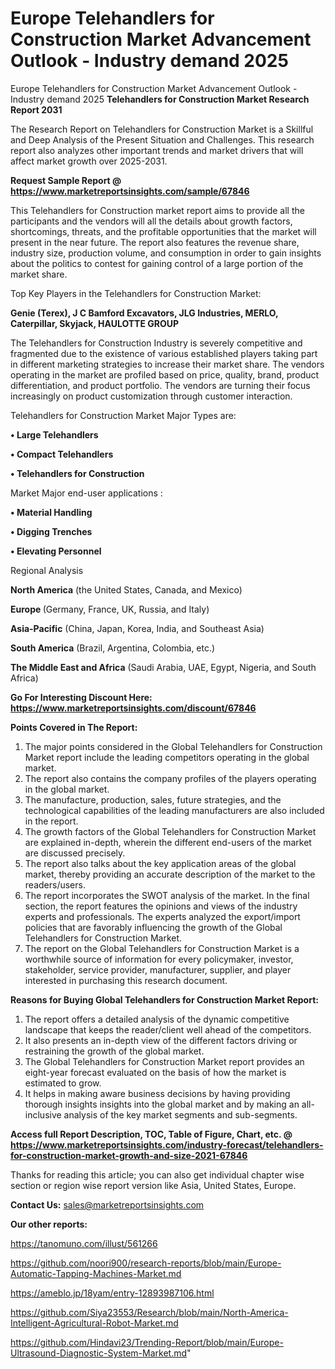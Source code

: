 # Europe Telehandlers for Construction Market Advancement Outlook - Industry demand 2025
Europe Telehandlers for Construction Market Advancement Outlook - Industry demand 2025
<strong>Telehandlers for Construction Market Research Report 2031</strong>

The Research Report on Telehandlers for Construction Market is a Skillful and Deep Analysis of the Present Situation and Challenges. This research report also analyzes other important trends and market drivers that will affect market growth over 2025-2031.

<strong>Request Sample Report @ <a href=https://www.marketreportsinsights.com/sample/67846>https://www.marketreportsinsights.com/sample/67846</a></strong>

This Telehandlers for Construction market report aims to provide all the participants and the vendors will all the details about growth factors, shortcomings, threats, and the profitable opportunities that the market will present in the near future. The report also features the revenue share, industry size, production volume, and consumption in order to gain insights about the politics to contest for gaining control of a large portion of the market share.

Top Key Players in the Telehandlers for Construction Market:

<strong>Genie (Terex), J C Bamford Excavators, JLG Industries, MERLO, Caterpillar, Skyjack, HAULOTTE GROUP</strong>

The Telehandlers for Construction Industry is severely competitive and fragmented due to the existence of various established players taking part in different marketing strategies to increase their market share. The vendors operating in the market are profiled based on price, quality, brand, product differentiation, and product portfolio. The vendors are turning their focus increasingly on product customization through customer interaction.

Telehandlers for Construction Market Major Types are:

<strong>• Large Telehandlers

• Compact Telehandlers

• Telehandlers for Construction</strong>

Market Major end-user applications :

<strong>• Material Handling

• Digging Trenches

• Elevating Personnel</strong>

Regional Analysis

</u><strong><b>North America</b></strong> (the United States, Canada, and Mexico)

<strong><b>Europe </b></strong>(Germany, France, UK, Russia, and Italy)

<strong><b>Asia-Pacific</b></strong> (China, Japan, Korea, India, and Southeast Asia)

<strong><b>South America</b></strong> (Brazil, Argentina, Colombia, etc.)

<strong><b>The Middle East and Africa</b></strong> (Saudi Arabia, UAE, Egypt, Nigeria, and South Africa)

<strong>Go For Interesting Discount Here: <a href=https://www.marketreportsinsights.com/discount/67846>https://www.marketreportsinsights.com/discount/67846</a></strong>

<strong>Points Covered in The Report:</strong>
<ol>
  <li>The major points considered in the Global Telehandlers for Construction Market report include the leading competitors operating in the global market.</li>
  <li>The report also contains the company profiles of the players operating in the global market.</li>
  <li>The manufacture, production, sales, future strategies, and the technological capabilities of the leading manufacturers are also included in the report.</li>
  <li>The growth factors of the Global Telehandlers for Construction Market are explained in-depth, wherein the different end-users of the market are discussed precisely.</li>
  <li>The report also talks about the key application areas of the global market, thereby providing an accurate description of the market to the readers/users.</li>
  <li>The report incorporates the SWOT analysis of the market. In the final section, the report features the opinions and views of the industry experts and professionals. The experts analyzed the export/import policies that are favorably influencing the growth of the Global Telehandlers for Construction Market.</li>
  <li>The report on the Global Telehandlers for Construction Market is a worthwhile source of information for every policymaker, investor, stakeholder, service provider, manufacturer, supplier, and player interested in purchasing this research document.</li>
</ol>
<strong>Reasons for Buying Global Telehandlers for Construction Market Report:</strong>

<ol>
  <li>The report offers a detailed analysis of the dynamic competitive landscape that keeps the reader/client well ahead of the competitors.</li>
  <li>It also presents an in-depth view of the different factors driving or restraining the growth of the global market.</li>
  <li>The Global Telehandlers for Construction Market report provides an eight-year forecast evaluated on the basis of how the market is estimated to grow.</li>
  <li>It helps in making aware business decisions by having providing thorough insights insights into the global market and by making an all-inclusive analysis of the key market segments and sub-segments.</li>
</ol>
<strong>Access full Report Description, TOC, Table of Figure, Chart, etc. @ <a href=https://www.marketreportsinsights.com/industry-forecast/telehandlers-for-construction-market-growth-and-size-2021-67846>https://www.marketreportsinsights.com/industry-forecast/telehandlers-for-construction-market-growth-and-size-2021-67846</a></strong>


Thanks for reading this article; you can also get individual chapter wise section or region wise report version like Asia, United States, Europe.

<strong>Contact Us:</strong>
sales@marketreportsinsights.com

<strong>Our other reports:</strong>

<a href=https://tanomuno.com/illust/561266>https://tanomuno.com/illust/561266</a>

<a href=https://github.com/noori900/research-reports/blob/main/Europe-Automatic-Tapping-Machines-Market.md>https://github.com/noori900/research-reports/blob/main/Europe-Automatic-Tapping-Machines-Market.md</a>

<a href=https://ameblo.jp/18yam/entry-12893987106.html>https://ameblo.jp/18yam/entry-12893987106.html</a>

<a href=https://github.com/Siya23553/Research/blob/main/North-America-Intelligent-Agricultural-Robot-Market.md>https://github.com/Siya23553/Research/blob/main/North-America-Intelligent-Agricultural-Robot-Market.md</a>

<a href=https://github.com/Hindavi23/Trending-Report/blob/main/Europe-Ultrasound-Diagnostic-System-Market.md>https://github.com/Hindavi23/Trending-Report/blob/main/Europe-Ultrasound-Diagnostic-System-Market.md</a>"
